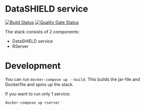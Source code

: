 # DataSHIELD service
[![Build Status](https://jenkins.dev.molgenis.org/buildStatus/icon?job=molgenis%2Fmolgenis-service-datashield%2Fmaster)](https://jenkins.dev.molgenis.org/job/molgenis/job/molgenis-service-datashield/job/master/)
[![Quality Gate Status](https://sonarcloud.io/api/project_badges/measure?project=org.molgenis%3Adatashield-service&metric=alert_status)](https://sonarcloud.io/dashboard?id=org.molgenis%3Adatashield-service)

The stack consists of 2 components:
- DataSHIELD service
- RServer

# Development
You can run ```docker-compose up --build```. This builds the jar-file and Dockerfile and spins up the stack.

If you want to run only 1 service:

```docker-compose up rserver```
